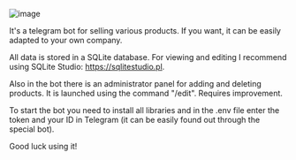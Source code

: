 ![image](https://github.com/IceIxI/TelegramShop/assets/100762987/7bd40c5a-9f4e-498c-aefe-b9cd38ceabb6)

It's a telegram bot for selling various products. If you want, it can be easily adapted to your own company. 

All data is stored in a SQLite database. For viewing and editing I recommend using SQLite Studio: https://sqlitestudio.pl.

Also in the bot there is an administrator panel for adding and deleting products. It is launched using the command "/edit". Requires improvement. 

To start the bot you need to install all libraries and in the .env file enter the token and your ID in Telegram (it can be easily found out through the special bot).

Good luck using it!
